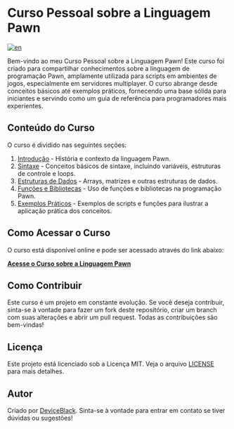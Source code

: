# Curso Pessoal sobre a Linguagem Pawn
[![en](https://img.shields.io/badge/ENGLISH-Click%20to%20Translate-red.svg)](https://devicewhite.github.io/pawn-documentary/README.en)

Bem-vindo ao meu Curso Pessoal sobre a Linguagem Pawn! Este curso foi criado para compartilhar conhecimentos sobre a linguagem de programação Pawn, amplamente utilizada para scripts em ambientes de jogos, especialmente em servidores multiplayer. O curso abrange desde conceitos básicos até exemplos práticos, fornecendo uma base sólida para iniciantes e servindo como um guia de referência para programadores mais experientes.

## Conteúdo do Curso

O curso é dividido nas seguintes seções:

1. [Introdução](mkdocs/pt-br/docs/introducao.md) - História e contexto da linguagem Pawn.
2. [Sintaxe](mkdocs/pt-br/docs/sintaxe.md) - Conceitos básicos de sintaxe, incluindo variáveis, estruturas de controle e loops.
3. [Estruturas de Dados](mkdocs/pt-br/docs/estruturas_dados.md) - Arrays, matrizes e outras estruturas de dados.
4. [Funções e Bibliotecas](mkdocs/pt-br/docs/funcoes_bibliotecas.md) - Uso de funções e bibliotecas na programação Pawn.
5. [Exemplos Práticos](mkdocs/pt-br/docs/exemplos.md) - Exemplos de scripts e funções para ilustrar a aplicação prática dos conceitos.

## Como Acessar o Curso

O curso está disponível online e pode ser acessado através do link abaixo:

[**Acesse o Curso sobre a Linguagem Pawn**](https://devicewhite.github.io/pawn-documentary/pt-br)

## Como Contribuir

Este curso é um projeto em constante evolução. Se você deseja contribuir, sinta-se à vontade para fazer um fork deste repositório, criar um branch com suas alterações e abrir um pull request. Todas as contribuições são bem-vindas!

## Licença

Este projeto está licenciado sob a Licença MIT. Veja o arquivo [LICENSE](LICENSE) para mais detalhes.

## Autor

Criado por [DeviceBlack](https://github.com/devicewhite). Sinta-se à vontade para entrar em contato se tiver dúvidas ou sugestões!
